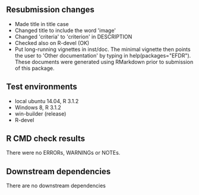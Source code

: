## Resubmission changes
* Made title in title case
* Changed title to include the word 'image'
* Changed 'criteria' to 'criterion' in DESCRIPTION
* Checked also on R-devel (OK) 
* Put long-running vignettes in inst/doc. The minimal vignette then points the user to 'Other documentation' by typing in help(packages="EFDR"). These documents were generated using RMarkdown prior to submission of this package.

## Test environments
* local ubuntu 14.04, R 3.1.2
* Windows 8, R 3.1.2
* win-builder (release)
* R-devel

## R CMD check results
There were no ERRORs, WARNINGs or NOTEs. 

## Downstream dependencies
There are no downstream dependencies
